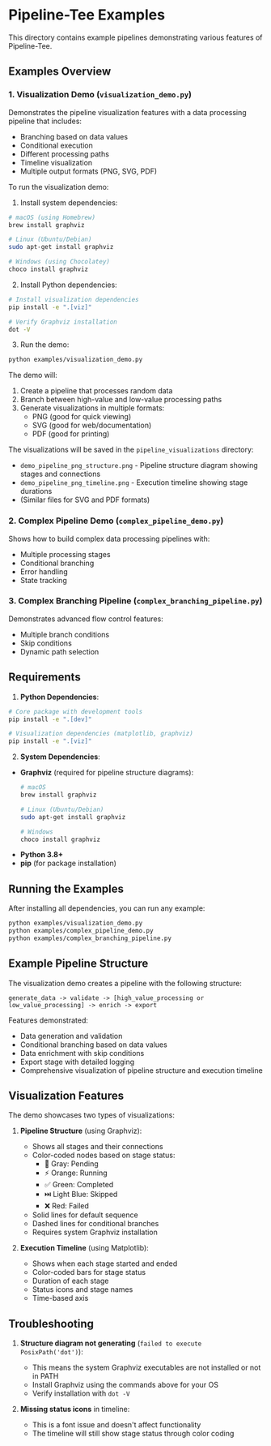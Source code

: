 # Pipeline-Tee Examples

This directory contains example pipelines demonstrating various features of Pipeline-Tee.

## Examples Overview

### 1. Visualization Demo (`visualization_demo.py`)

Demonstrates the pipeline visualization features with a data processing pipeline that includes:

- Branching based on data values
- Conditional execution
- Different processing paths
- Timeline visualization
- Multiple output formats (PNG, SVG, PDF)

To run the visualization demo:

1. Install system dependencies:

```bash
# macOS (using Homebrew)
brew install graphviz

# Linux (Ubuntu/Debian)
sudo apt-get install graphviz

# Windows (using Chocolatey)
choco install graphviz
```

2. Install Python dependencies:

```bash
# Install visualization dependencies
pip install -e ".[viz]"

# Verify Graphviz installation
dot -V
```

3. Run the demo:

```bash
python examples/visualization_demo.py
```

The demo will:

1. Create a pipeline that processes random data
2. Branch between high-value and low-value processing paths
3. Generate visualizations in multiple formats:
   - PNG (good for quick viewing)
   - SVG (good for web/documentation)
   - PDF (good for printing)

The visualizations will be saved in the `pipeline_visualizations` directory:

- `demo_pipeline_png_structure.png` - Pipeline structure diagram showing stages and connections
- `demo_pipeline_png_timeline.png` - Execution timeline showing stage durations
- (Similar files for SVG and PDF formats)

### 2. Complex Pipeline Demo (`complex_pipeline_demo.py`)

Shows how to build complex data processing pipelines with:

- Multiple processing stages
- Conditional branching
- Error handling
- State tracking

### 3. Complex Branching Pipeline (`complex_branching_pipeline.py`)

Demonstrates advanced flow control features:

- Multiple branch conditions
- Skip conditions
- Dynamic path selection

## Requirements

1. **Python Dependencies**:

```bash
# Core package with development tools
pip install -e ".[dev]"

# Visualization dependencies (matplotlib, graphviz)
pip install -e ".[viz]"
```

2. **System Dependencies**:

- **Graphviz** (required for pipeline structure diagrams):
  ```bash
  # macOS
  brew install graphviz

  # Linux (Ubuntu/Debian)
  sudo apt-get install graphviz

  # Windows
  choco install graphviz
  ```
- **Python 3.8+**
- **pip** (for package installation)

## Running the Examples

After installing all dependencies, you can run any example:

```bash
python examples/visualization_demo.py
python examples/complex_pipeline_demo.py
python examples/complex_branching_pipeline.py
```

## Example Pipeline Structure

The visualization demo creates a pipeline with the following structure:

```
generate_data -> validate -> [high_value_processing or low_value_processing] -> enrich -> export
```

Features demonstrated:
- Data generation and validation
- Conditional branching based on data values
- Data enrichment with skip conditions
- Export stage with detailed logging
- Comprehensive visualization of pipeline structure and execution timeline

## Visualization Features

The demo showcases two types of visualizations:

1. **Pipeline Structure** (using Graphviz):
   - Shows all stages and their connections
   - Color-coded nodes based on stage status:
     - 🔄 Gray: Pending
     - ⚡ Orange: Running
     - ✅ Green: Completed
     - ⏭️ Light Blue: Skipped
     - ❌ Red: Failed
   - Solid lines for default sequence
   - Dashed lines for conditional branches
   - Requires system Graphviz installation

2. **Execution Timeline** (using Matplotlib):
   - Shows when each stage started and ended
   - Color-coded bars for stage status
   - Duration of each stage
   - Status icons and stage names
   - Time-based axis

## Troubleshooting

1. **Structure diagram not generating** (`failed to execute PosixPath('dot')`):
   - This means the system Graphviz executables are not installed or not in PATH
   - Install Graphviz using the commands above for your OS
   - Verify installation with `dot -V`

2. **Missing status icons** in timeline:
   - This is a font issue and doesn't affect functionality
   - The timeline will still show stage status through color coding
